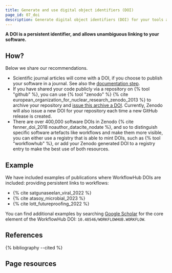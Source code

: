 ```yaml
---
title: Generate and use digital object identifiers (DOI)
page_id: 07_doi
description: Generate digital object identifiers (DOI) for your tools and workflows and use these to link to your software.
---
```



**A DOI is a persistent identifier, and allows unambiguous linking to your software.**


## How?

Below we share our recommendations.

- Scientific journal articles will come with a DOI, if you choose to publish your software in a journal. See also the [documentation step](04_purpose_function_requirements).
- If you have shared your code publicly via a repository on {% tool "github" %}, you can use {% tool "zenodo" %} {% cite european_organization_for_nuclear_research_zenodo_2013 %} to archive your repository and [issue this archive a DOI](https://docs.github.com/en/repositories/archiving-a-github-repository/referencing-and-citing-content). Currently, Zenodo will also issue a new DOI for your repository each time a new GitHub release is created.
- There are over 400,000 software DOIs in Zenodo {% cite fenner_doi_2018 noauthor_datacite_nodate %}, and so to distinguish specific software artefacts like workflows and make them more visible, you can either use a registry that is able to mint DOIs, such as {% tool "workflowhub" %}, or add your Zenodo generated DOI to a registry entry to make the best use of both resources.


## Example

We have included examples of publications where WorkflowHub DOIs are included: providing persistent links to workflows:

- {% cite satgunaseelan_viral_2022 %}
- {% cite atasoy_microbial_2023 %}
- {% cite lott_futureproofing_2022 %}

You can find additional examples by searching [Google Scholar](https://scholar.google.com/) for the core 
element of the WorkflowHub DOI: `10.48546/WORKFLOWHUB.WORKFLOW`.


## References

{% bibliography --cited %}


## Page resources

